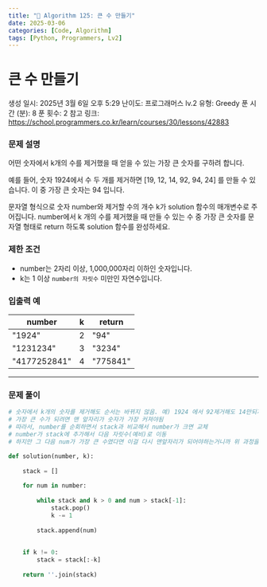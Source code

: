 ```yaml
---
title: "🧠 Algorithm 125: 큰 수 만들기"
date: 2025-03-06
categories: [Code, Algorithm]
tags: [Python, Programmers, Lv2]
---
```


# 큰 수 만들기

생성 일시: 2025년 3월 6일 오후 5:29
난이도: 프로그래머스 lv.2
유형: Greedy
푼 시간 (분): 8
푼 횟수: 2
참고 링크: https://school.programmers.co.kr/learn/courses/30/lessons/42883

### **문제 설명**

어떤 숫자에서 k개의 수를 제거했을 때 얻을 수 있는 가장 큰 숫자를 구하려 합니다.

예를 들어, 숫자 1924에서 수 두 개를 제거하면 [19, 12, 14, 92, 94, 24] 를 만들 수 있습니다. 이 중 가장 큰 숫자는 94 입니다.

문자열 형식으로 숫자 number와 제거할 수의 개수 k가 solution 함수의 매개변수로 주어집니다. number에서 k 개의 수를 제거했을 때 만들 수 있는 수 중 가장 큰 숫자를 문자열 형태로 return 하도록 solution 함수를 완성하세요.

### 제한 조건

- number는 2자리 이상, 1,000,000자리 이하인 숫자입니다.
- k는 1 이상 `number의 자릿수` 미만인 자연수입니다.

### 입출력 예

| number | k | return |
| --- | --- | --- |
| "1924" | 2 | "94" |
| "1231234" | 3 | "3234" |
| "4177252841" | 4 | "775841" |

---

### 문제 풀이

```python
# 숫자에서 k개의 숫자를 제거해도 순서는 바뀌지 않음. 예) 1924 에서 92제거해도 14만되지 41은 안됨
# 가장 큰 수가 되려면 맨 앞자리가 숫자가 가장 커져야됨
# 따라서, number를 순회하면서 stack과 비교해서 number가 크면 교체
# number가 stack에 추가해서 다음 자릿수(예비)로 이동
# 하지만 그 다음 num가 가장 큰 수였다면 이걸 다시 맨앞자리가 되어야하는거니까 위 과정을 while

def solution(number, k):
    
    stack = []
    
    for num in number:
        
        while stack and k > 0 and num > stack[-1]:
            stack.pop()
            k -= 1
            
        stack.append(num)
        
        
    if k != 0:
        stack = stack[:-k]
        
    return ''.join(stack)
```